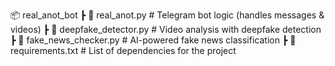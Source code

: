 📦 real_anot_bot
 ┣ 📜 real_anot.py           # Telegram bot logic (handles messages & videos)
 ┣ 📜 deepfake_detector.py   # Video analysis with deepfake detection
 ┣ 📜 fake_news_checker.py   # AI-powered fake news classification
 ┣ 📜 requirements.txt       # List of dependencies for the project
